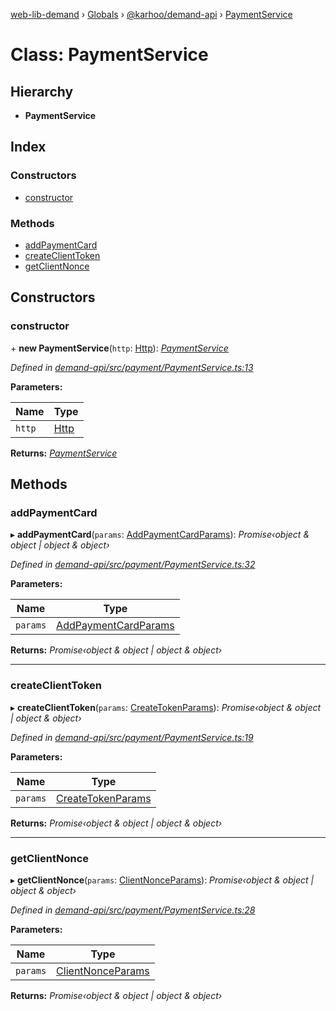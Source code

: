 [web-lib-demand](../README.md) › [Globals](../globals.md) › [@karhoo/demand-api](../modules/_karhoo_demand_api.md) › [PaymentService](_karhoo_demand_api.paymentservice.md)

# Class: PaymentService

## Hierarchy

* **PaymentService**

## Index

### Constructors

* [constructor](_karhoo_demand_api.paymentservice.md#constructor)

### Methods

* [addPaymentCard](_karhoo_demand_api.paymentservice.md#addpaymentcard)
* [createClientToken](_karhoo_demand_api.paymentservice.md#createclienttoken)
* [getClientNonce](_karhoo_demand_api.paymentservice.md#getclientnonce)

## Constructors

###  constructor

\+ **new PaymentService**(`http`: [Http](../interfaces/_karhoo_demand_api.http.md)): *[PaymentService](_karhoo_demand_api.paymentservice.md)*

*Defined in [demand-api/src/payment/PaymentService.ts:13](https://github.com/karhoo/web-lib-demand/blob/14a45c9/packages/demand-api/src/payment/PaymentService.ts#L13)*

**Parameters:**

Name | Type |
------ | ------ |
`http` | [Http](../interfaces/_karhoo_demand_api.http.md) |

**Returns:** *[PaymentService](_karhoo_demand_api.paymentservice.md)*

## Methods

###  addPaymentCard

▸ **addPaymentCard**(`params`: [AddPaymentCardParams](../interfaces/_karhoo_demand_api.addpaymentcardparams.md)): *Promise‹object & object | object & object›*

*Defined in [demand-api/src/payment/PaymentService.ts:32](https://github.com/karhoo/web-lib-demand/blob/14a45c9/packages/demand-api/src/payment/PaymentService.ts#L32)*

**Parameters:**

Name | Type |
------ | ------ |
`params` | [AddPaymentCardParams](../interfaces/_karhoo_demand_api.addpaymentcardparams.md) |

**Returns:** *Promise‹object & object | object & object›*

___

###  createClientToken

▸ **createClientToken**(`params`: [CreateTokenParams](../modules/_karhoo_demand_api.md#createtokenparams)): *Promise‹object & object | object & object›*

*Defined in [demand-api/src/payment/PaymentService.ts:19](https://github.com/karhoo/web-lib-demand/blob/14a45c9/packages/demand-api/src/payment/PaymentService.ts#L19)*

**Parameters:**

Name | Type |
------ | ------ |
`params` | [CreateTokenParams](../modules/_karhoo_demand_api.md#createtokenparams) |

**Returns:** *Promise‹object & object | object & object›*

___

###  getClientNonce

▸ **getClientNonce**(`params`: [ClientNonceParams](../modules/_karhoo_demand_api.md#clientnonceparams)): *Promise‹object & object | object & object›*

*Defined in [demand-api/src/payment/PaymentService.ts:28](https://github.com/karhoo/web-lib-demand/blob/14a45c9/packages/demand-api/src/payment/PaymentService.ts#L28)*

**Parameters:**

Name | Type |
------ | ------ |
`params` | [ClientNonceParams](../modules/_karhoo_demand_api.md#clientnonceparams) |

**Returns:** *Promise‹object & object | object & object›*
